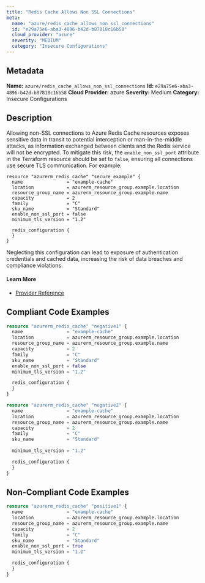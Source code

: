 ```yaml
---
title: "Redis Cache Allows Non SSL Connections"
meta:
  name: "azure/redis_cache_allows_non_ssl_connections"
  id: "e29a75e6-aba3-4896-b42d-b87818c16b58"
  cloud_provider: "azure"
  severity: "MEDIUM"
  category: "Insecure Configurations"
---
```

## Metadata
**Name:** `azure/redis_cache_allows_non_ssl_connections`
**Id:** `e29a75e6-aba3-4896-b42d-b87818c16b58`
**Cloud Provider:** azure
**Severity:** Medium
**Category:** Insecure Configurations
## Description
Allowing non-SSL connections to Azure Redis Cache resources exposes sensitive data in transit to potential interception or man-in-the-middle attacks, as information exchanged between clients and the Redis service will not be encrypted. To mitigate this risk, the `enable_non_ssl_port` attribute in the Terraform resource should be set to `false`, ensuring all connections use secure TLS communication. For example:

```
resource "azurerm_redis_cache" "secure_example" {
  name                = "example-cache"
  location            = azurerm_resource_group.example.location
  resource_group_name = azurerm_resource_group.example.name
  capacity            = 2
  family              = "C"
  sku_name            = "Standard"
  enable_non_ssl_port = false
  minimum_tls_version = "1.2"

  redis_configuration {
  }
}
```

Neglecting this configuration can lead to exposure of authentication credentials and cached data, increasing the risk of data breaches and compliance violations.

#### Learn More

 - [Provider Reference](https://registry.terraform.io/providers/hashicorp/azurerm/latest/docs/resources/redis_cache)


## Compliant Code Examples
```terraform
resource "azurerm_redis_cache" "negative1" {
  name                = "example-cache"
  location            = azurerm_resource_group.example.location
  resource_group_name = azurerm_resource_group.example.name
  capacity            = 2
  family              = "C"
  sku_name            = "Standard"
  enable_non_ssl_port = false
  minimum_tls_version = "1.2"

  redis_configuration {
  }
}

resource "azurerm_redis_cache" "negative2" {
  name                = "example-cache"
  location            = azurerm_resource_group.example.location
  resource_group_name = azurerm_resource_group.example.name
  capacity            = 2
  family              = "C"
  sku_name            = "Standard"
 
  minimum_tls_version = "1.2"

  redis_configuration {
  }
}
```
## Non-Compliant Code Examples
```terraform
resource "azurerm_redis_cache" "positive1" {
  name                = "example-cache"
  location            = azurerm_resource_group.example.location
  resource_group_name = azurerm_resource_group.example.name
  capacity            = 2
  family              = "C"
  sku_name            = "Standard"
  enable_non_ssl_port = true
  minimum_tls_version = "1.2"

  redis_configuration {
  }
}
```